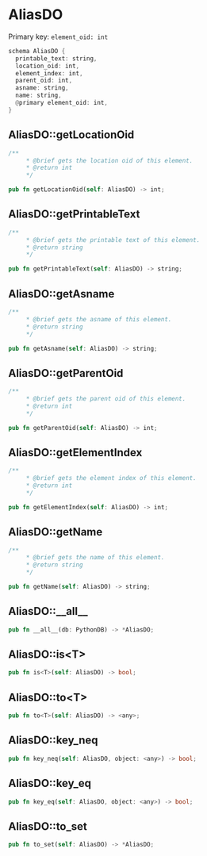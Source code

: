 # AliasDO

Primary key: `element_oid: int`

```rust
schema AliasDO {
  printable_text: string,
  location_oid: int,
  element_index: int,
  parent_oid: int,
  asname: string,
  name: string,
  @primary element_oid: int,
}
```
## AliasDO::getLocationOid

```rust
/**
     * @brief gets the location oid of this element.
     * @return int
     */
```
```rust
pub fn getLocationOid(self: AliasDO) -> int;
```
## AliasDO::getPrintableText

```rust
/**
     * @brief gets the printable text of this element.
     * @return string
     */
```
```rust
pub fn getPrintableText(self: AliasDO) -> string;
```
## AliasDO::getAsname

```rust
/**
     * @brief gets the asname of this element.
     * @return string
     */
```
```rust
pub fn getAsname(self: AliasDO) -> string;
```
## AliasDO::getParentOid

```rust
/**
     * @brief gets the parent oid of this element.
     * @return int
     */
```
```rust
pub fn getParentOid(self: AliasDO) -> int;
```
## AliasDO::getElementIndex

```rust
/**
     * @brief gets the element index of this element.
     * @return int
     */
```
```rust
pub fn getElementIndex(self: AliasDO) -> int;
```
## AliasDO::getName

```rust
/**
     * @brief gets the name of this element.
     * @return string
     */
```
```rust
pub fn getName(self: AliasDO) -> string;
```
## AliasDO::\_\_all\_\_

```rust
pub fn __all__(db: PythonDB) -> *AliasDO;
```
## AliasDO::is\<T\>

```rust
pub fn is<T>(self: AliasDO) -> bool;
```
## AliasDO::to\<T\>

```rust
pub fn to<T>(self: AliasDO) -> <any>;
```
## AliasDO::key\_neq

```rust
pub fn key_neq(self: AliasDO, object: <any>) -> bool;
```
## AliasDO::key\_eq

```rust
pub fn key_eq(self: AliasDO, object: <any>) -> bool;
```
## AliasDO::to\_set

```rust
pub fn to_set(self: AliasDO) -> *AliasDO;
```
